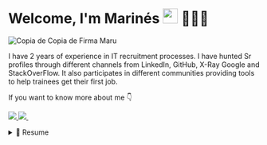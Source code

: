 # Welcome, I'm Marinés <img src="https://user-images.githubusercontent.com/1303154/88677602-1635ba80-d120-11ea-84d8-d263ba5fc3c0.gif" width="30"> 👩🏾‍💻

![Copia de Copia de Firma Maru](https://user-images.githubusercontent.com/84033821/166334171-27bea3f9-5d8c-4221-8c20-9883b054f335.jpg)

I have 2 years of experience in IT recruitment processes. I have hunted Sr profiles through different channels from LinkedIn, GitHub, X-Ray Google and StackOverFlow.
It also participates in different communities providing tools to help trainees get their first job.


</p>
If you want to know more about me 👇
</p>

</p>

<a href="https://www.linkedin.com/in/marinesdiaz/">
<img src="https://img.shields.io/badge/linkedin-%230077B5.svg?&style=for-the-badge&logo=linkedin&logoColor=white" />

<a href="https:/https://t.me/@Marines_Diaz">
<img src="https://img.shields.io/badge/telegram-%230077B5.svg?&style=for-the-badge&logo=telegram&logoColor=white" />        
</a>&nbsp;&nbsp;

</p>
<details>
  <summary>📃 Resume</summary>
</p>
  
## 💻 Experience 
</p>


🕵️ **It Source**\
📆 2022 - moment\
📍 **Randstad Argentina** 
  
🕵️ **It Recruiter**\
📆 2020 - 2022 \
📍 **Eficacia RH** 

</p>

## 📖 Education
</p>

📍  Diploma in Gamification - UTN 
📆 2021 - 2021

📍 Degree in Human Resources - UCASAL 
📆 2014 - 2019


  

 
  
